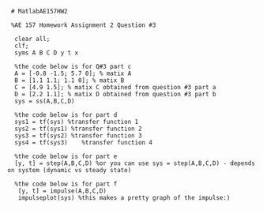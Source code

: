 
 
     # MatlabAE157HW2
 
     %AE 157 Homework Assignment 2 Question #3

      clear all;
      clf;
      syms A B C D y t x

      %the code below is for Q#3 part c
      A = [-0.8 -1.5; 5.7 0]; % matix A
      B = [1.1 1.1; 1.1 0]; % matix B
      C = [4.9 1.5]; % matix C obtained from question #3 part a
      D = [2.2 1.1]; % matix D obtained from question #3 part b
      sys = ss(A,B,C,D)

      %the code below is for part d
      sys1 = tf(sys) %transfer function 1 
      sys2 = tf(sys1) %transfer function 2 
      sys3 = tf(sys2) %transfer function 3 
      sys4 = tf(sys3)	 %transfer function 4 
      
      %the code below is for part e
      [y, t] = step(A,B,C,D) %or you can use sys = step(A,B,C,D) - depends on system (dynamic vs steady state)

      %the code below is for part f
       [y, t] = impulse(A,B,C,D) 
       impulseplot(sys) %this makes a pretty graph of the impulse:)
     
